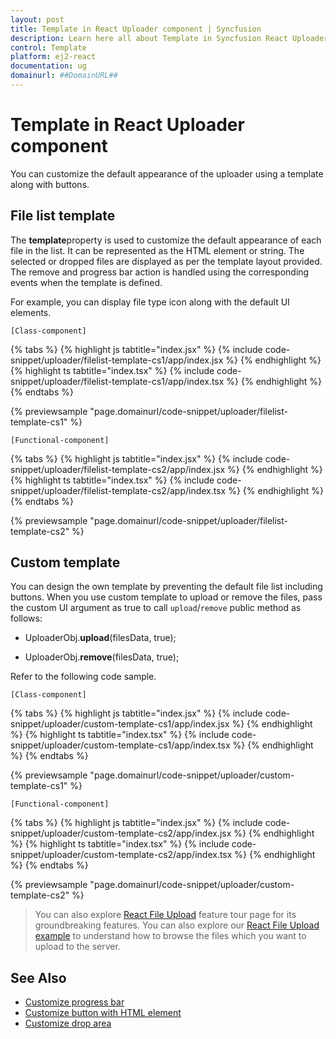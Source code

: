 ```yaml
---
layout: post
title: Template in React Uploader component | Syncfusion
description: Learn here all about Template in Syncfusion React Uploader component of Syncfusion Essential JS 2 and more.
control: Template 
platform: ej2-react
documentation: ug
domainurl: ##DomainURL##
---
```


# Template in React Uploader component

You can customize the default appearance of the uploader using a template along with buttons.

## File list template

The **template**property is used to customize the default appearance of each file in the list. It can be represented as the HTML element or string. The selected or dropped files are displayed as per the template layout provided. The remove and progress bar action is handled using the corresponding events when the template is defined.

For example, you can display file type icon along with the default UI elements.

`[Class-component]`

{% tabs %}
{% highlight js tabtitle="index.jsx" %}
{% include code-snippet/uploader/filelist-template-cs1/app/index.jsx %}
{% endhighlight %}
{% highlight ts tabtitle="index.tsx" %}
{% include code-snippet/uploader/filelist-template-cs1/app/index.tsx %}
{% endhighlight %}
{% endtabs %}

 {% previewsample "page.domainurl/code-snippet/uploader/filelist-template-cs1" %}

`[Functional-component]`

{% tabs %}
{% highlight js tabtitle="index.jsx" %}
{% include code-snippet/uploader/filelist-template-cs2/app/index.jsx %}
{% endhighlight %}
{% highlight ts tabtitle="index.tsx" %}
{% include code-snippet/uploader/filelist-template-cs2/app/index.tsx %}
{% endhighlight %}
{% endtabs %}

 {% previewsample "page.domainurl/code-snippet/uploader/filelist-template-cs2" %}

## Custom template

You can design the own template by preventing the default file list including buttons. When you use custom template to upload or remove the files, pass the custom UI argument as true to call `upload`/`remove` public method as follows:

* UploaderObj.**upload**(filesData, true);

* UploaderObj.**remove**(filesData, true);

Refer to the following code sample.

`[Class-component]`

{% tabs %}
{% highlight js tabtitle="index.jsx" %}
{% include code-snippet/uploader/custom-template-cs1/app/index.jsx %}
{% endhighlight %}
{% highlight ts tabtitle="index.tsx" %}
{% include code-snippet/uploader/custom-template-cs1/app/index.tsx %}
{% endhighlight %}
{% endtabs %}

 {% previewsample "page.domainurl/code-snippet/uploader/custom-template-cs1" %}

`[Functional-component]`

{% tabs %}
{% highlight js tabtitle="index.jsx" %}
{% include code-snippet/uploader/custom-template-cs2/app/index.jsx %}
{% endhighlight %}
{% highlight ts tabtitle="index.tsx" %}
{% include code-snippet/uploader/custom-template-cs2/app/index.tsx %}
{% endhighlight %}
{% endtabs %}

 {% previewsample "page.domainurl/code-snippet/uploader/custom-template-cs2" %}

>You can also explore [React File Upload](https://www.syncfusion.com/react-ui-components/react-file-upload) feature tour page for its groundbreaking features. You can also explore our [React File Upload example](https://ej2.syncfusion.com/react/demos/#/material/uploader/default) to understand how to browse the files which you want to upload to the server.

## See Also

* [Customize progress bar](./how-to/customize-progressbar)
* [Customize button with HTML element](./how-to/customize-button-with-html-element)
* [Customize drop area](./how-to/hide-default-drop-area)
